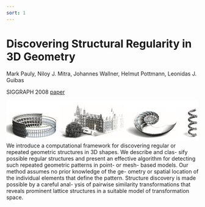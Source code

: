 ```yaml
---
sort: 1
---
```


# **Discovering Structural Regularity in 3D Geometry**

Mark Pauly, Niloy J. Mitra, Johannes Wallner, Helmut Pottmann, Leonidas J. Guibas

SIGGRAPH 2008 [paper](http://graphics.stanford.edu/~niloy/research/structure/paper_docs/structure_sig_08.pdf)

<img src="./StructuralRegularity.png"   />
We introduce a computational framework for discovering regular or repeated geometric structures in 3D shapes. We describe and clas- sify possible regular structures and present an effective algorithm for detecting such repeated geometric patterns in point- or mesh- based models. Our method assumes no prior knowledge of the ge- ometry or spatial location of the individual elements that define the pattern. Structure discovery is made possible by a careful anal- ysis of pairwise similarity transformations that reveals prominent lattice structures in a suitable model of transformation space.


